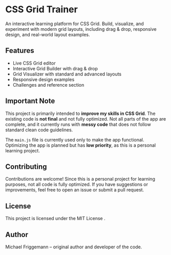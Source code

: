 # CSS Grid Trainer

An interactive learning platform for CSS Grid. Build, visualize, and experiment with modern grid layouts, including drag & drop, responsive design, and real-world layout examples.

## Features

- Live CSS Grid editor
- Interactive Grid Builder with drag & drop
- Grid Visualizer with standard and advanced layouts
- Responsive design examples
- Challenges and reference section

## Important Note

This project is primarily intended to **improve my skills in CSS Grid**. The existing code is **not final** and not fully optimized. Not all parts of the app are complete, and it currently runs with **messy code** that does not follow standard clean code guidelines.

The `main.js` file is currently used only to make the app functional. Optimizing the app is planned but has **low priority**, as this is a personal learning project.

## Contributing

Contributions are welcome! Since this is a personal project for learning purposes, not all code is fully optimized. If you have suggestions or improvements, feel free to open an issue or submit a pull request.

## License

This project is licensed under the MIT License
.

## Author

Michael Friggemann – original author and developer of the code.
